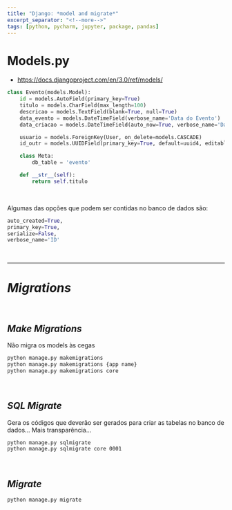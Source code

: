 ```yaml
---
title: "Django: *model and migrate*"
excerpt_separator: "<!--more-->"
tags: [python, pycharm, jupyter, package, pandas]
---
```


# Models.py

- https://docs.djangoproject.com/en/3.0/ref/models/

```python
class Evento(models.Model):
    id = models.AutoField(primary_key=True)
    titulo = models.CharField(max_length=100)
    descricao = models.TextField(blank=True, null=True)
    data_evento = models.DateTimeField(verbose_name='Data do Evento')
    data_criacao = models.DateTimeField(auto_now=True, verbose_name='Data da Criação')

    usuario = models.ForeignKey(User, on_delete=models.CASCADE)
    id_outr = models.UUIDField(primary_key=True, default=uuid4, editable=false)

    class Meta:
        db_table = 'evento'

    def __str__(self):
        return self.titulo
```

<br>

Algumas das opções que podem ser contidas no banco de dados são:

```python
auto_created=True,
primary_key=True,
serialize=False,
verbose_name='ID'
```

<br>

---

# _Migrations_

<br>

## _Make Migrations_

Não migra os models às cegas

```bash
python manage.py makemigrations
python manage.py makemigrations {app name}
python manage.py makemigrations core
```

<br>

## _SQL Migrate_

Gera os códigos que deverão ser gerados para criar as tabelas no banco de dados...
Mais transparência...

```bash
python manage.py sqlmigrate
python manage.py sqlmigrate core 0001
```

<br>

## _Migrate_

```bash
python manage.py migrate
```
